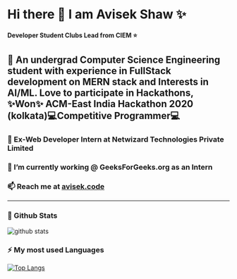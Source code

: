 # Hi there 👋 I am Avisek Shaw ✨
#### Developer Student Clubs Lead from CIEM :star:
💬 An undergrad Computer Science Engineering student with experience in FullStack development on MERN stack and Interests in AI/ML. 
Love to participate in Hackathons, ✨Won✨ ACM-East India Hackathon 2020 (kolkata):computer:Competitive Programmer:computer:
---
###  🔭 Ex-Web Developer Intern at Netwizard Technologies Private Limited
###  🔭 I’m currently working @ GeeksForGeeks.org as an Intern
###  📫 Reach me at [avisek.code](https://avisekcode.netlify.app/)
---
### 🌱 Github Stats
![github stats](https://github-readme-stats.vercel.app/api?username=shawavisek35&count_private=true&show_icons=true&bg_color=315,48c6ef,6f86d6&title_color=ffffff&text_color=ffffff&icon_color=ee609c)
### ⚡ My most used Languages 
<!--![github stats](https://github-readme-stats.vercel.app/api?username=shawavisek35&show_icons=true&theme=radical)-->
[![Top Langs](https://github-readme-stats.vercel.app/api/top-langs/?username=shawavisek35&layout=compact)](https://github.com/shawavisek35)

